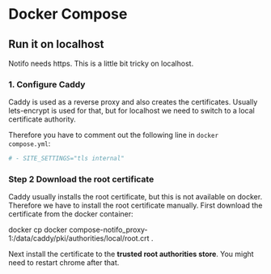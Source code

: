 # Docker Compose

## Run it on localhost

Notifo needs https. This is a little bit tricky on localhost.

### 1. Configure Caddy

Caddy is used as a reverse proxy and also creates the certificates. Usually lets-encrypt is used for that, but for localhost we need to switch to a local certificate authority.

Therefore you have to comment out the following line in `docker compose.yml`:

```yml
# - SITE_SETTINGS="tls internal"
```

### Step 2 Download the root certificate

Caddy usually installs the root certificate, but this is not available on docker. Therefore we have to install the root certificate manually. First download the certificate from the docker container:

docker cp docker compose-notifo_proxy-1:/data/caddy/pki/authorities/local/root.crt .

Next install the certificate to the **trusted root authorities store**. You might need to restart chrome after that.